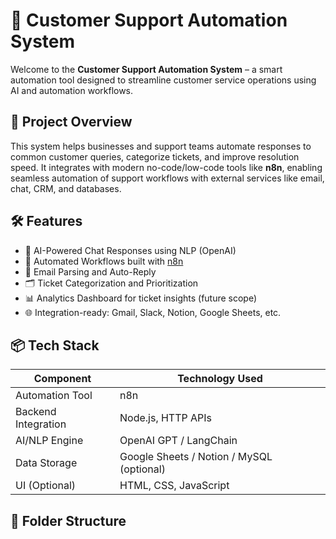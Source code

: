 # 🤖 Customer Support Automation System

Welcome to the **Customer Support Automation System** – a smart automation tool designed to streamline customer service operations using AI and automation workflows.

## 🚀 Project Overview

This system helps businesses and support teams automate responses to common customer queries, categorize tickets, and improve resolution speed. It integrates with modern no-code/low-code tools like **n8n**, enabling seamless automation of support workflows with external services like email, chat, CRM, and databases.

## 🛠️ Features

- 🧠 AI-Powered Chat Responses using NLP (OpenAI)
- 🔄 Automated Workflows built with [n8n](https://n8n.io/)
- 📩 Email Parsing and Auto-Reply
- 🗂️ Ticket Categorization and Prioritization
- 📊 Analytics Dashboard for ticket insights (future scope)
- 🌐 Integration-ready: Gmail, Slack, Notion, Google Sheets, etc.

## 📦 Tech Stack

| Component            | Technology Used                |
|---------------------|-------------------------------|
| Automation Tool     | n8n                           |
| Backend Integration | Node.js, HTTP APIs            |
| AI/NLP Engine       | OpenAI GPT / LangChain        |
| Data Storage        | Google Sheets / Notion / MySQL (optional) |
| UI (Optional)       | HTML, CSS, JavaScript         |

## 📂 Folder Structure

